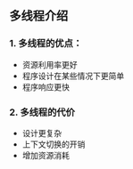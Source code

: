 ## 多线程介绍

### 1. 多线程的优点：

+ 资源利用率更好
+ 程序设计在某些情况下更简单
+ 程序响应更快

### 2. 多线程的代价

+ 设计更复杂
+ 上下文切换的开销
+ 增加资源消耗
